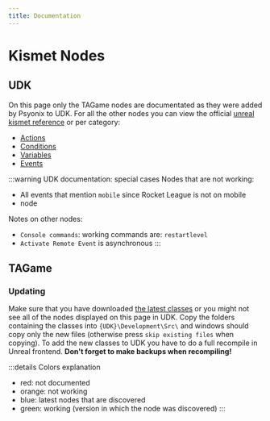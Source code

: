 ```yaml
---
title: Documentation
---
```

# Kismet Nodes

## UDK

On this page only the TAGame nodes are documentated as they were added by Psyonix to UDK. For all the other nodes you can view the official [unreal kismet reference](https://docs.unrealengine.com/udk/Three/KismetReference.html#Unreal%20Kismet%20Reference) or per category:
- [Actions](https://docs.unrealengine.com/udk/Three/KismetReference.html#Actions)
- [Conditions](https://docs.unrealengine.com/udk/Three/KismetReference.html#Conditions)
- [Variables](https://docs.unrealengine.com/udk/Three/KismetReference.html#Variables)
- [Events](https://docs.unrealengine.com/udk/Three/KismetReference.html#Events)

:::warning UDK documentation: special cases
Nodes that are not working:
- All events that mention `mobile` since Rocket League is not on mobile
- node

Notes on other nodes:
- `Console commands`: working commands are: `restartlevel`
- `Activate Remote Event` is asynchronous
:::

## TAGame

### Updating

Make sure that you have downloaded [the latest classes](https://github.com/RocketLeagueMapmaking/RL-Dummy-Classes) or you might not see all of the nodes displayed on this page in UDK. Copy the folders containing the classes into `{UDK}\Development\Src\` and windows should copy only the new files (otherwise press `skip existing files` when copying). To add the new classes to UDK you have to do a full recompile in Unreal frontend. **Don't forget to make backups when recompiling!**

:::details Colors explanation
- red: not documented 
- orange: not working
- blue: latest nodes that are discovered
- green: working (version in which the node was discovered)
:::

<KismetComponent title='All nodes'></KismetComponent>
